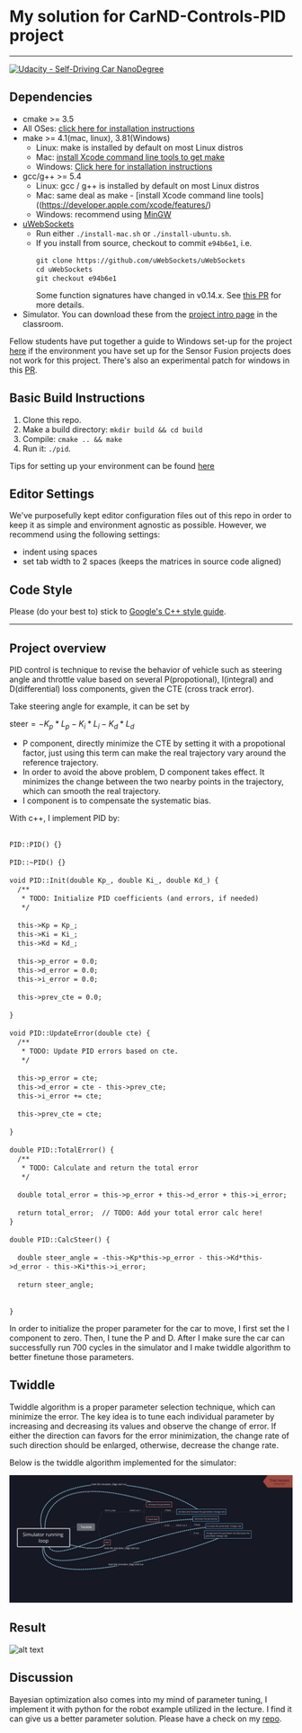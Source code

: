 # My solution for CarND-Controls-PID project

---
[![Udacity - Self-Driving Car NanoDegree](https://s3.amazonaws.com/udacity-sdc/github/shield-carnd.svg)](http://www.udacity.com/drive)


## Dependencies

* cmake >= 3.5
 * All OSes: [click here for installation instructions](https://cmake.org/install/)
* make >= 4.1(mac, linux), 3.81(Windows)
  * Linux: make is installed by default on most Linux distros
  * Mac: [install Xcode command line tools to get make](https://developer.apple.com/xcode/features/)
  * Windows: [Click here for installation instructions](http://gnuwin32.sourceforge.net/packages/make.htm)
* gcc/g++ >= 5.4
  * Linux: gcc / g++ is installed by default on most Linux distros
  * Mac: same deal as make - [install Xcode command line tools]((https://developer.apple.com/xcode/features/)
  * Windows: recommend using [MinGW](http://www.mingw.org/)
* [uWebSockets](https://github.com/uWebSockets/uWebSockets)
  * Run either `./install-mac.sh` or `./install-ubuntu.sh`.
  * If you install from source, checkout to commit `e94b6e1`, i.e.
    ```
    git clone https://github.com/uWebSockets/uWebSockets 
    cd uWebSockets
    git checkout e94b6e1
    ```
    Some function signatures have changed in v0.14.x. See [this PR](https://github.com/udacity/CarND-MPC-Project/pull/3) for more details.
* Simulator. You can download these from the [project intro page](https://github.com/udacity/self-driving-car-sim/releases) in the classroom.

Fellow students have put together a guide to Windows set-up for the project [here](https://s3-us-west-1.amazonaws.com/udacity-selfdrivingcar/files/Kidnapped_Vehicle_Windows_Setup.pdf) if the environment you have set up for the Sensor Fusion projects does not work for this project. There's also an experimental patch for windows in this [PR](https://github.com/udacity/CarND-PID-Control-Project/pull/3).

## Basic Build Instructions

1. Clone this repo.
2. Make a build directory: `mkdir build && cd build`
3. Compile: `cmake .. && make`
4. Run it: `./pid`. 

Tips for setting up your environment can be found [here](https://classroom.udacity.com/nanodegrees/nd013/parts/40f38239-66b6-46ec-ae68-03afd8a601c8/modules/0949fca6-b379-42af-a919-ee50aa304e6a/lessons/f758c44c-5e40-4e01-93b5-1a82aa4e044f/concepts/23d376c7-0195-4276-bdf0-e02f1f3c665d)

## Editor Settings

We've purposefully kept editor configuration files out of this repo in order to
keep it as simple and environment agnostic as possible. However, we recommend
using the following settings:

* indent using spaces
* set tab width to 2 spaces (keeps the matrices in source code aligned)

## Code Style

Please (do your best to) stick to [Google's C++ style guide](https://google.github.io/styleguide/cppguide.html).


---

## Project overview

PID control is technique to revise the behavior of vehicle such as steering angle and throttle value based on several P(propotional), I(integral) and D(differential) loss components, given the CTE (cross track error).

Take steering angle for example, it can be set by 

$\mathrm{steer}=-K_p*L_p-K_i*L_i-K_d*L_d$



* P component, directly minimize the CTE by setting it with a propotional factor, just using this term can make the real trajectory vary around the reference trajectory.
* In order to avoid the above problem, D component takes effect. It minimizes the change between the two nearby points in the trajectory, which can smooth the real trajectory.
* I component is to compensate the systematic bias.

With c++, I implement PID by:

```

PID::PID() {}

PID::~PID() {}

void PID::Init(double Kp_, double Ki_, double Kd_) {
  /**
   * TODO: Initialize PID coefficients (and errors, if needed)
   */

  this->Kp = Kp_;
  this->Ki = Ki_;
  this->Kd = Kd_;

  this->p_error = 0.0;
  this->d_error = 0.0;
  this->i_error = 0.0;

  this->prev_cte = 0.0;

}

void PID::UpdateError(double cte) {
  /**
   * TODO: Update PID errors based on cte.
   */

  this->p_error = cte;
  this->d_error = cte - this->prev_cte;
  this->i_error += cte;

  this->prev_cte = cte;

}

double PID::TotalError() {
  /**
   * TODO: Calculate and return the total error
   */

  double total_error = this->p_error + this->d_error + this->i_error;

  return total_error;  // TODO: Add your total error calc here!
}

double PID::CalcSteer() {

  double steer_angle = -this->Kp*this->p_error - this->Kd*this->d_error - this->Ki*this->i_error; 

  return steer_angle;


}
```

In order to initialize the proper parameter for the car to move, I first set the I component to zero. Then, I tune the P and D. After I make sure the car can successfully run 700 cycles in the simulator and I make twiddle algorithm to better finetune those parameters. 

## Twiddle

Twiddle algorithm is a proper parameter selection technique, which can minimize the error. The key idea is to tune each individual parameter by increasing and decreasing its values and observe the change of error. If either the direction can favors for the error minimization, the change rate of such direction should be enlarged, otherwise, decrease the change rate. 

Below is the twiddle algorithm implemented for the simulator:

![alt text](./twiddle.png)


## Result

![alt text](./result.gif)


## Discussion

Bayesian optimization also comes into my mind of parameter tuning, I implement it with python for the robot example utilized in the lecture. I find it can give us a better parameter solution. Please have a check on my [repo](https://github.com/karlTUM/tiny_proj_PID_para_twiddle_bayesian_opti).





